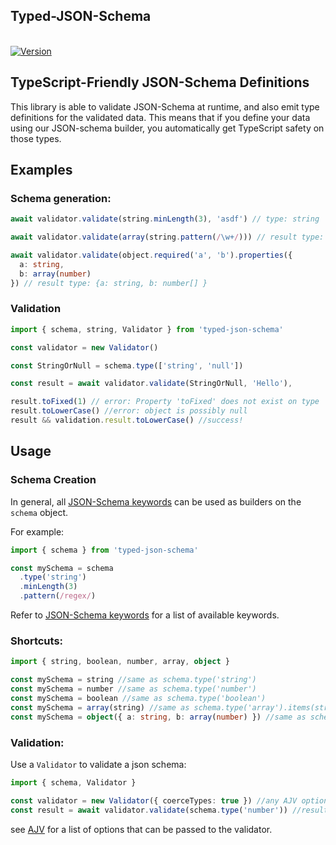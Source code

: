 Typed-JSON-Schema
------------------
</br><a href="https://www.npmjs.com/package/typed-json-schema"><img src="https://img.shields.io/npm/v/typed-json-schema.svg" alt="Version"></a>

## TypeScript-Friendly JSON-Schema Definitions

This library is able to validate JSON-Schema at runtime, and also emit type definitions for the validated data. This means that if you define your data using our JSON-schema builder, you automatically get TypeScript safety on those types.



## Examples

### Schema generation:

``` typescript
await validator.validate(string.minLength(3), 'asdf') // type: string

await validator.validate(array(string.pattern(/\w+/))) // result type: string[]

await validator.validate(object.required('a', 'b').properties({
  a: string,
  b: array(number) 
}) // result type: {a: string, b: number[] }

```

### Validation

```typescript
import { schema, string, Validator } from 'typed-json-schema'

const validator = new Validator()

const StringOrNull = schema.type(['string', 'null'])

const result = await validator.validate(StringOrNull, 'Hello'),

result.toFixed(1) // error: Property 'toFixed' does not exist on type 'string'.
result.toLowerCase() //error: object is possibly null
result && validation.result.toLowerCase() //success!

```


## Usage

### Schema Creation

In general, all [JSON-Schema keywords](https://spacetelescope.github.io/understanding-json-schema/reference/index.html) can be used as builders on the `schema` object.

For example:

```typescript
import { schema } from 'typed-json-schema'

const mySchema = schema
  .type('string')
  .minLength(3)
  .pattern(/regex/)
```

Refer to [JSON-Schema keywords](https://spacetelescope.github.io/understanding-json-schema/reference/index.html) for a list of available keywords.

### Shortcuts:
```typescript
import { string, boolean, number, array, object }

const mySchema = string //same as schema.type('string')
const mySchema = number //same as schema.type('number')
const mySchema = boolean //same as schema.type('boolean')
const mySchema = array(string) //same as schema.type('array').items(string)
const mySchema = object({ a: string, b: array(number) }) //same as schema.type('object').properties({ a: string, b: array(number) })
```

### Validation:

Use a `Validator` to validate a json schema:

```typescript
import { schema, Validator }

const validator = new Validator({ coerceTypes: true }) //any AJV options can be supplied
const result = await validator.validate(schema.type('number')) //result is a number


```

see [AJV](http://epoberezkin.github.io/ajv/) for a list of options that can be passed to the validator.
